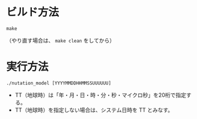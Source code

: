 ビルド方法
==========

`make`

（やり直す場合は、 `make clean` をしてから）

実行方法
========

`./nutation_model [YYYYMMDDHHMMSSUUUUUU]`

* TT（地球時）は「年・月・日・時・分・秒・マイクロ秒」を20桁で指定する。
* TT（地球時）を指定しない場合は、システム日時を TT とみなす。

